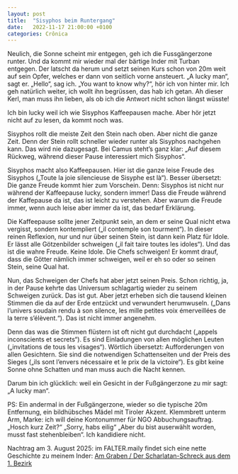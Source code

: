```yaml
---
layout: post
title:  "Sisyphos beim Runtergang"
date:   2022-11-17 21:00:00 +0100
categories: Crônica
---
```

Neulich, die Sonne scheint mir entgegen, geh ich die Fussgängerzone runter. Und da kommt mir wieder mal der bärtige Inder mit Turban entgegen. Der latscht da herum und setzt seinen Kurs schon von 20m weit auf sein Opfer, welches er dann von seitlich vorne ansteuert. „A lucky man“, sagt er. „Hello“, sag ich. „You want to know why?“, hör ich von hinter mir. Ich geh natürlich weiter, ich wollt ihn begrüssen, das hab ich getan. Ah dieser Kerl, man muss ihn lieben, als ob ich die Antwort nicht schon längst wüsste!

Ich bin lucky weil ich wie Sisyphos Kaffeepausen mache. Aber hör jetzt nicht auf zu lesen, da kommt noch was.

Sisyphos rollt die meiste Zeit den Stein nach oben. Aber nicht die ganze Zeit. Denn der Stein rollt schneller wieder runter als Sisyphos nachgehen kann. Das wird nie dazugesagt. Bei Camus steht’s ganz klar: „Auf diesem Rückweg, während dieser Pause interessiert mich Sisyphos“.

Sisyphos macht also Kaffeepausen. Hier ist die ganze leise Freude des Sisyphos („Toute la joie silencieuse de Sisyphe est là“). Besser übersetzt: Die ganze Freude kommt hier zum Vorschein. Denn: Sisyphos ist nicht nur während der Kaffeepause lucky, sondern immer! Dass die Freude während der Kaffepause da ist, das ist leicht zu verstehen. Aber warum die Freude immer, wenn auch leise aber immer da ist, das bedarf Erklärung.

Die Kaffeepause sollte jener Zeitpunkt sein, an dem er seine Qual nicht etwa vergisst, sondern kontempliert („il contemple son tourment“). In dieser reinen Reflexion, nur und nur über seinen Stein, ist dann kein Platz für Idole. Er lässt alle Götzenbilder schweigen („il fait taire toutes les idoles“). Und das ist die wahre Freude. Keine Idole. Die Chefs schweigen! Er kommt drauf, dass die Götter nämlich immer schweigen, weil er eh so oder so seinen Stein, seine Qual hat.

Nun, das Schweigen der Chefs hat aber jetzt seinen Preis. Schon richtig, ja, in der Pause kehrte das Universum schlagartig wieder zu seinem Schweigen zurück. Das ist gut. Aber jetzt erheben sich die tausend kleinen Stimmen die da auf der Erde entzückt und verwundert herumwuseln. („Dans l’univers soudain rendu à son silence, les mille petites voix émerveillées de la terre s’élèvent.“). Das ist nicht immer angenehm.

Denn das was die Stimmen flüstern ist oft nicht gut durchdacht („appels inconscients et secrets“). Es sind Einladungen von allen möglichen Leuten („invitations de tous les visages“). Wörtlich übersetzt: Aufforderungen von allen Gesichtern. Sie sind die notwendigen Schattenseiten und der Preis des Sieges („ils sont l’envers nécessaire et le prix de la victoire“). Es gibt keine Sonne ohne Schatten und man muss auch die Nacht kennen.

Darum bin ich glücklich: weil ein Gesicht in der Fußgängerzone zu mir sagt: „A lucky man“.

PS: Ein andermal in der Fußgängerzone, wieder so die typische 20m Entfernung, ein bildhübsches Mädel mit Tiroler Akzent. Klemmbrett unterm Arm, Marke: ich will deine Kontonummer für NGO Abbuchungsauftrag. „Hosch kurz Zeit?“ „Sorry, habs eilig“ „Aber du bist auserwählt worden, musst fast stehenbleiben“. Ich kandidiere nicht.

Nachtrag am 3. August 2025: im FALTER.maily findet sich eine nette Geschichte zu meinem Inder: [Am Graben / Der Scharlatan-Schreck aus dem 1. Bezirk](https://www.falter.at/maily/20250523/der-scharlatan-schreck-aus-dem-1-bezirk)
